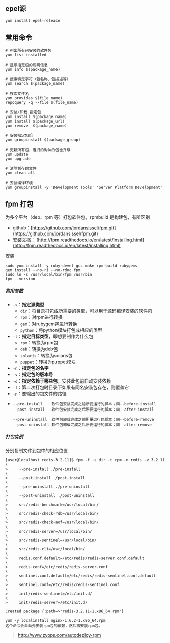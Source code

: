 ## epel源

```shell
yum install epel-release
```



## 常用命令

```shell
# 列出所有已安装的软件包
yum list installed

# 显示指定包的说明信息
yum info $(package_name)

# 搜索特定字符（包名称、包描述等）
yum search $(package_name)

# 搜索文件名
yum provides $(file_name)
repoquery -q --file $(file_name)

# 安装/卸载 指定包
yum install $(package_name)
yum install $(package_url)
yum remove  $(package_name)

# 安装指定包组
yum groupinstall $(package_group)

# 更新所有包，连旧的淘汰的包也升级
yum update
yum upgrade

# 清除暂存的文件
yum clean all

# 安装编译环境
yum groupinstall -y 'Development Tools' 'Server Platform Development'
```



## fpm 打包

为多个平台（deb、rpm 等）打包软件包，rpmbuild 是构建包，有所区别

* github：[https://github.com/jordansissel/fpm.git](https://github.com/jordansissel/fpm.git)
* 安装文档： [http://fpm.readthedocs.io/en/latest/installing.html](http://fpm.readthedocs.io/en/latest/installing.html)

安装

```shell
sudo yum install -y ruby-devel gcc make rpm-build rubygems
gem install --no-ri --no-rdoc fpm
sudo ln -s /usr/local/bin/fpm /usr/bin
fpm --version
```

##### 常用参数

* `-s`：**指定源类型**
  * `dir`：将目录打包成所需要的类型，可以用于源码编译安装的软件包
  * `rpm`：对rpm进行转换
  * `gem`：对rubygem包进行转换
  * `python`：将python模块打包成相应的类型
* `-t`：**指定目标类型**，即想要制作为什么包
  * `rpm`：转换为rpm包
  * `deb`：转换为deb包
  * `solaris`：转换为solaris包
  * `puppet`：转换为puppet模块
* `-n`：**指定包的名字**
* `-v`：**指定包的版本号**
* `-d`：**指定依赖于哪些包**，安装此包前自动安装依赖
* `-f`：第二次打包时目录下如果有同名安装包存在，则覆盖它
* `-p`：要输出的包文件的路径
* ```
  --pre-install    软件包安装完成之前所要运行的脚本；同--before-install
  --post-install   软件包安装完成之后所要运行的脚本；同--after-install

  --pre-uninstall  软件包卸载完成之前所要运行的脚本；同--before-remove
  --post-uninstall 软件包卸载完成之后所要运行的脚本；同--after-remove
  ```

##### 打包实例

分别复制文件到包中的相应位置

```
[user@localhost redis-3.2.11]$ fpm -f -s dir -t rpm -n redis -v 3.2.11 \
>     --pre-install ./pre-install                                     \
>     --post-install ./post-install                                   \
>     --pre-uninstall ./pre-uninstall                                 \
>     --post-uninstall ./post-uninstall                               \
>     src/redis-benchmark=/usr/local/bin/                             \
>     src/redis-check-rdb=/usr/local/bin/                             \
>     src/redis-check-aof=/usr/local/bin/                             \
>     src/redis-server=/usr/local/bin/                                \
>     src/redis-sentinel=/usr/local/bin/                              \
>     src/redis-cli=/usr/local/bin/                                   \
>     redis.conf.default=/etc/redis/redis-server.conf.default         \
>     redis.conf=/etc/redis/redis-server.conf                         \
>     sentinel.conf.default=/etc/redis/redis-sentinel.conf.default    \
>     sentinel.conf=/etc/redis/redis-sentinel.conf                    \
>     init/redis-sentinel=/etc/init.d/                                \
>     init/redis-server=/etc/init.d/

Created package {:path=>"redis-3.2.11-1.x86_64.rpm"}
```

```
yum -y localinstall nginx-1.6.2-1.x86_64.rpm
这个命令会自动先安装rpm包的依赖，然后再安装rpm包。
```

> http://www.zyops.com/autodeploy-rpm

